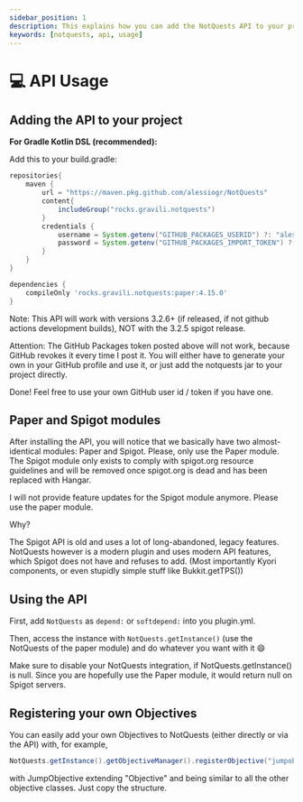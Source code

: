 ```yaml
---
sidebar_position: 1
description: This explains how you can add the NotQuests API to your project and how it works
keywords: [notquests, api, usage]
---
```


# 💻 API Usage

## Adding the API to your project

**For Gradle Kotlin DSL (recommended):**

Add this to your build.gradle:

```groovy
repositories{
    maven {
        url = "https://maven.pkg.github.com/alessiogr/NotQuests"
        content{
            includeGroup("rocks.gravili.notquests")
        }
        credentials {
            username = System.getenv("GITHUB_PACKAGES_USERID") ?: "alessiogr"
            password = System.getenv("GITHUB_PACKAGES_IMPORT_TOKEN") ?: "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"
        }
    }
}

dependencies {
    compileOnly 'rocks.gravili.notquests:paper:4.15.0'
}
```

Note: This API will work with versions 3.2.6+ (if released, if not github actions development builds), NOT with the 3.2.5 spigot release.

Attention: The GitHub Packages token posted above will not work, because GitHub revokes it every time I post it. You will either have to generate your own in your GitHub profile and use it, or just add the notquests jar to your project directly.

Done! Feel free to use your own GitHub user id / token if you have one.

## Paper and Spigot modules

After installing the API, you will notice that we basically have two almost-identical modules: Paper and Spigot. Please, only use the Paper module. The Spigot module only exists to comply with spigot.org resource guidelines and will be removed once spigot.org is dead and has been replaced with Hangar.

I will not provide feature updates for the Spigot module anymore. Please use the paper module.

Why?

The Spigot API is old and uses a lot of long-abandoned, legacy features. NotQuests however is a modern plugin and uses modern API features, which Spigot does not have and refuses to add. (Most importantly Kyori components, or even stupidly simple stuff like Bukkit.getTPS())

## Using the API

First, add `NotQuests` as `depend:` or `softdepend:` into you plugin.yml.

Then, access the instance with `NotQuests.getInstance()` (use the NotQuests of the paper module) and do whatever you want with it 😄

Make sure to disable your NotQuests integration, if NotQuests.getInstance() is null. Since you are hopefully use the Paper module, it would return null on Spigot servers.

## Registering your own Objectives

You can easily add your own Objectives to NotQuests (either directly or via the API) with, for example,

```java
NotQuests.getInstance().getObjectiveManager().registerObjective("jumpobjective", JumpObjective.class);
```

with JumpObjective extending "Objective" and being similar to all the other objective classes. Just copy the structure.
